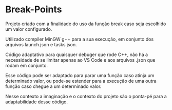 # Break-Points
Projeto criado com a finalidade do uso da função break caso seja escolhido um valor configurado.

Utilizado compiler MinGW g++ para a sua execução, em conjunto dos arquivos launch.json e tasks.json.

Código adaptativo para quaisquer debuger que rode C++, não há a necessidade de se limitar apenas ao VS Code e aos arquivos .json que rodam em conjunto.

Esse código pode ser adaptado para parar uma função caso atinja um determinado valor, ou pode-se estender para a execução de uma outra função caso chegue a um determinado valor.

Nesse contexto a imaginação e o contexto do projeto são o ponta-pé para a adaptabilidade desse código.


